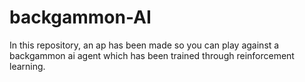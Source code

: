 # backgammon-AI
In this repository, an ap has been made so you can play against a backgammon ai agent which has been trained through reinforcement learning.
